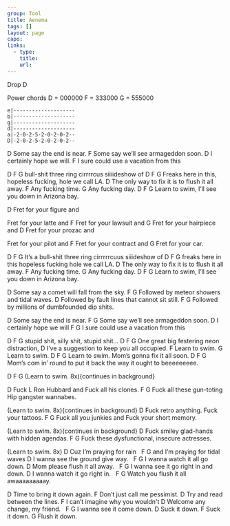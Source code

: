 ```yaml
---
group: Tool
title: Aenema
tags: []
layout: page
capo: 
links: 
  - type: 
    title: 
    url: 
---
```



Drop D

Power chords
D = 000000
F = 333000
G = 555000

```chordpro
e|--------------------
b|--------------------
g|--------------------
d|--------------------
a|-2-0-2-5-2-0-2-0-2--
D|-2-0-2-5-2-0-2-0-2--
```

D
Some say the end is near.
F
Some say we’ll see armageddon soon.
D
I certainly hope we will.
F
I sure could use a vacation from this

D                    F         G
bull-shit three ring cirrrrcus siiiideshow of
D                             F                     G
Freaks here in this, hopeless fucking, hole we call LA.
D
The only way to fix it is to flush it all away.
F
Any fucking time.
G
Any fucking day.
D                                   F       G
Learn to swim, I’ll see you down in Arizona bay.

D
Fret for your figure and

Fret for your latte and
F
Fret for your lawsuit and
G
Fret for your hairpiece and
D
Fret for your prozac and

Fret for your pilot and
F
Fret for your contract and
G
Fret for your car.

D                           F            G
It’s a bull-shit three ring cirrrrrcuus siiideshow of
D                            F                    G
freaks here in this hopeless fucking hole we call LA.
D
The only way to fix it is to flush it all away.
F
Any fucking time.
G
Any fucking day.
D                                   F       G
Learn to swim, I’ll see you down in Arizona bay.

D
Some say a comet will fall from the sky.
F                              G
Followed by meteor showers and tidal waves.
D
Followed by fault lines that cannot sit still.
F                                   G
Followed by millions of dumbfounded dip shits.

D
Some say the end is near.
F                       G
Some say we’ll see armageddon soon.
D
I certainly hope we will
F                           G
I sure could use a vacation from this

D                         F         G
stupid shit, silly shit, stupid shit…
D                       F           G
One great big festering neon distraction,
D
I’ve a suggestion to keep you all occupied.
F
 Learn to swim.
G
 Learn to swim.
D                           F          G
 Learn to swim. Mom’s gonna fix it all soon.
D                             F                        G
Mom’s com in’ round to put it back the way it ought to beeeeeeeee.

D           F   G
(Learn to swim. 8x){continues in background}

D
Fuck L Ron Hubbard and Fuck all his clones.
F                                       G
Fuck all these gun-toting Hip gangster wannabes.

(Learn to swim. 8x){continues in background}
D
Fuck retro anything. Fuck your tattoos.
F                                         G
Fuck all you junkies and Fuck your short memory.

(Learn to swim. 8x){continues in background}
D
Fuck smiley glad-hands with hidden agendas.
F                                   G
Fuck these dysfunctional, insecure actresses.

(Learn to swim. 8x)
 D
Cuz I’m praying for rain
&nbsp;       F           G
and I’m praying for tidal waves
D
I wanna see the ground give way.
&nbsp;       F               G
I wanna watch it all go down.
D
Mom please flush it all away.
&nbsp;       F               G
I wanna see it go right in and down.
D
I wanna watch it go right in.
&nbsp;         F            G
Watch you flush it all awaaaaaaaaay.

D
Time to bring it down again.
F
Don’t just call me pessimist.
D
Try and read between the lines.
F
I can’t imagine why you wouldn't
D
Welcome any change, my friend.
&nbsp;       F           G
I wanna see it come down.
D
Suck it down.
F
Suck it down.
G
Flush it down.

